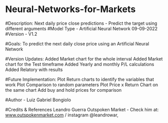 # Neural-Networks-for-Markets

#Description:
Next daily price close predictions - Predict the target using different arguments
#Model Type - Artificial Neural Network 
09-09-2022
#Version - V1.2 

#Goals:
To predict the next daily close price using an Artificial Neural Network 


#Version Updates:
Added Market chart for the whole interval 
Added Market chart for the Test timeframe 
Added Yearly and monthly P/L calculations 
Added Relatory with results 

#Future Implementation: 
Plot Return charts to identify the variables that work 
Plot Comparison to random parameters 
Plot Price x Return Chart on the same chart 
Add buy and hold prices for comparison


#Author - Luiz Gabriel Bongiolo

#Credits & References 
Leandro Guerra Outspoken Market - Check him at: www.outspokenmarket.com / instagram @leandrowar,  
